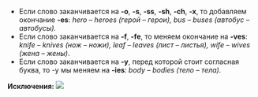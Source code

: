 - Если слово заканчивается на **-o**, **-s**, **-ss**, **-sh**, **-ch**, **-x**, то добавляем окончание **-es**: *hero – heroes (герой – герои), bus – buses (автобус – автобусы).*
- Если слово заканчивается на **-f**, **-fe**, то меняем окончание на **-ves**: *knife – knives (нож – ножи), leaf – leaves (лист – листья), wife – wives (жена – жены)*.
- Если слово заканчивается на **-y**, перед которой стоит согласная буква, то -y мы меняем на **-ies**: *body – bodies (тело – тела).*
    

**Исключения:**
![](https://mcenglish.ru/wp-content/uploads/2017/11/Screenshot_213.jpg)
